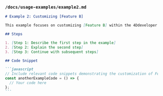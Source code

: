 ### `/docs/usage-examples/example2.md`

````markdown
# Example 2: Customizing [Feature B]

This example focuses on customizing [Feature B] within the 4Ddeveloper App, allowing you to tailor its functionality to match your specific requirements.

## Steps

1. [Step 1: Describe the first step in the example]
2. [Step 2: Explain the second step]
3. [Step 3: Continue with subsequent steps]

## Code Snippet

```javascript
// Include relevant code snippets demonstrating the customization of Feature B
const anotherExampleCode = () => {
  // Your code here
};
```
````
